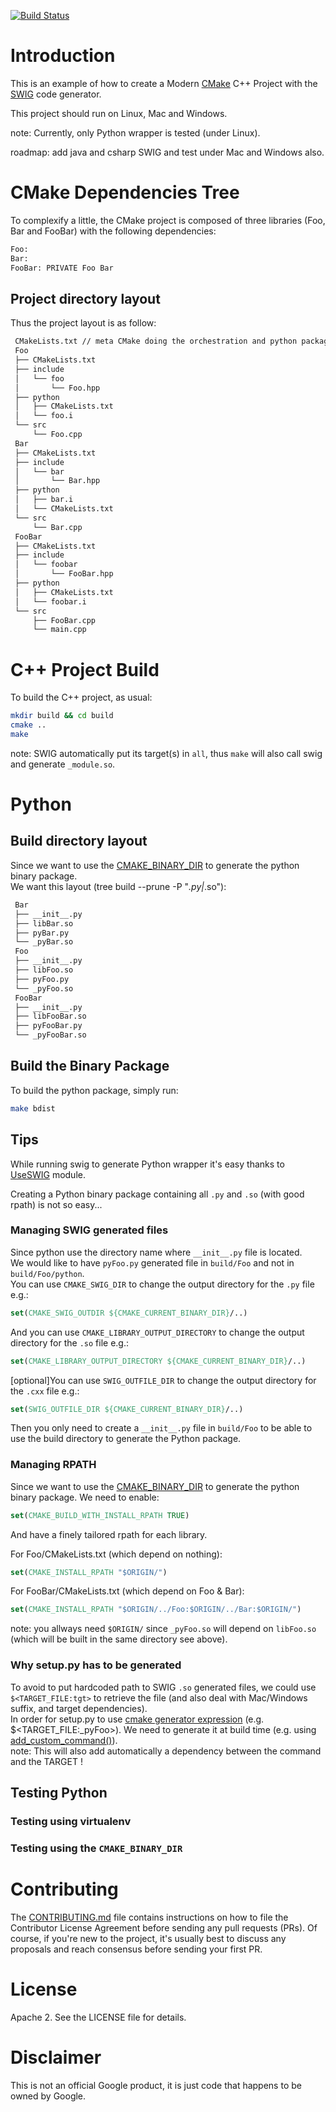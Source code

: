 [![Build Status](https://travis-ci.org/Mizux/swig-template.svg?branch=master)](https://travis-ci.org/Mizux/swig-template)

# Introduction

This is an example of how to create a Modern [CMake](https://cmake.org/) C++ Project
with the [SWIG](http://www.swig.org) code generator.  

This project should run on Linux, Mac and Windows.

note: Currently, only Python wrapper is tested (under Linux).  

roadmap: add java and csharp SWIG and test under Mac and Windows also.

# CMake Dependencies Tree
To complexify a little, the CMake project is composed of three libraries (Foo, Bar and FooBar)
with the following dependencies:  
```sh
Foo:
Bar:
FooBar: PRIVATE Foo Bar
```
## Project directory layout
Thus the project layout is as follow:
```sh
 CMakeLists.txt // meta CMake doing the orchestration and python packaging
 Foo
 ├── CMakeLists.txt
 ├── include
 │   └── foo
 │       └── Foo.hpp
 ├── python
 │   ├── CMakeLists.txt
 │   └── foo.i
 └── src
     └── Foo.cpp
 Bar
 ├── CMakeLists.txt
 ├── include
 │   └── bar
 │       └── Bar.hpp
 ├── python
 │   ├── bar.i
 │   └── CMakeLists.txt
 └── src
     └── Bar.cpp
 FooBar
 ├── CMakeLists.txt
 ├── include
 │   └── foobar
 │       └── FooBar.hpp
 ├── python
 │   ├── CMakeLists.txt
 │   └── foobar.i
 └── src
     ├── FooBar.cpp
     └── main.cpp
```

# C++ Project Build
To build the C++ project, as usual:
```sh
mkdir build && cd build
cmake ..
make
```
note: SWIG automatically put its target(s) in `all`, thus `make` will also call
swig and generate `_module.so`.

# Python
## Build directory layout
Since we want to use the [CMAKE_BINARY_DIR](https://cmake.org/cmake/help/latest/variable/CMAKE_BINARY_DIR.html) to generate the python binary package.  
We want this layout (tree build --prune -P "*.py|*.so"):
```sh
 Bar
 ├── __init__.py
 ├── libBar.so
 ├── pyBar.py
 └── _pyBar.so
 Foo
 ├── __init__.py
 ├── libFoo.so
 ├── pyFoo.py
 └── _pyFoo.so
 FooBar
 ├── __init__.py
 ├── libFooBar.so
 ├── pyFooBar.py
 └── _pyFooBar.so
```

## Build the Binary Package
To build the python package, simply run:
```sh
make bdist
```

## Tips
While running swig to generate Python wrapper it's easy thanks to
[UseSWIG](https://cmake.org/cmake/help/latest/module/UseSWIG.html) module.  

Creating a Python binary package containing all `.py` and `.so` (with good rpath) is not so easy... 

### Managing SWIG generated files
Since python use the directory name where `__init__.py` file is located.  
We would like to have `pyFoo.py` generated file in `build/Foo` and not in `build/Foo/python`.  
You can use `CMAKE_SWIG_DIR` to change the output directory for the `.py` file e.g.:
```cmake
set(CMAKE_SWIG_OUTDIR ${CMAKE_CURRENT_BINARY_DIR}/..)
```
And you can use `CMAKE_LIBRARY_OUTPUT_DIRECTORY` to change the output directory for the `.so` file e.g.:
```cmake
set(CMAKE_LIBRARY_OUTPUT_DIRECTORY ${CMAKE_CURRENT_BINARY_DIR}/..)
```
[optional]You can use `SWIG_OUTFILE_DIR` to change the output directory for the `.cxx` file e.g.:
```cmake
set(SWIG_OUTFILE_DIR ${CMAKE_CURRENT_BINARY_DIR}/..)
```
Then you only need to create a `__init__.py` file in `build/Foo` to be able to use
the build directory to generate the Python package.

### Managing RPATH
Since we want to use the [CMAKE_BINARY_DIR](https://cmake.org/cmake/help/latest/variable/CMAKE_BINARY_DIR.html) to generate the python binary package.
We need to enable:
```cmake
set(CMAKE_BUILD_WITH_INSTALL_RPATH TRUE)
```
And have a finely tailored rpath for each library.

For Foo/CMakeLists.txt (which depend on nothing):
```cmake
set(CMAKE_INSTALL_RPATH "$ORIGIN/")
```

For FooBar/CMakeLists.txt (which depend on Foo & Bar):
```cmake
set(CMAKE_INSTALL_RPATH "$ORIGIN/../Foo:$ORIGIN/../Bar:$ORIGIN/")
```

note: you allways need `$ORIGIN/` since `_pyFoo.so` will depend on `libFoo.so`
(which will be built in the same directory see above).

### Why setup.py has to be generated
To avoid to put hardcoded path to SWIG `.so` generated files,
we could use `$<TARGET_FILE:tgt>` to retrieve the file (and also deal with Mac/Windows suffix, and target dependencies).  
In order for setup.py to use
[cmake generator expression](https://cmake.org/cmake/help/latest/manual/cmake-generator-expressions.7.html#informational-expressions)
(e.g. $<TARGET_FILE:_pyFoo>). We need to generate it at build time (e.g. using
[add_custom_command()](https://cmake.org/cmake/help/latest/command/add_custom_command.html)).  
note: This will also add automatically a dependency between the command and the TARGET !

## Testing Python
### Testing using virtualenv

### Testing using the `CMAKE_BINARY_DIR`

# Contributing

The [CONTRIBUTING.md](./CONTRIBUTING.md) file contains instructions on how to
file the Contributor License Agreement before sending any pull requests (PRs).
Of course, if you're new to the project, it's usually best to discuss any
proposals and reach consensus before sending your first PR.

# License

Apache 2. See the LICENSE file for details.

# Disclaimer

This is not an official Google product, it is just code that happens to be
owned by Google.

